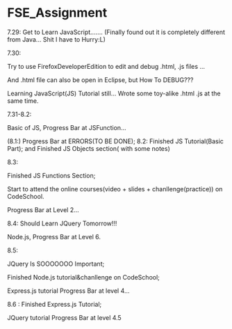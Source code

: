 # FSE_Assignment

7.29: 
Get to Learn JavaScript....... (Finally found out it is completely different from Java... Shit I have to Hurry:L)

7.30:

Try to use FirefoxDeveloperEdition to edit and debug .html, .js files ...

And .html file can also be open in Eclipse, but How To DEBUG??? <TO BE DONE>

Learning JavaScript(JS) Tutorial still... Wrote some toy-alike .html .js at the same time.

7.31-8.2: 

Basic of JS, Progress Bar at JSFunction...

(8.1:) Progress Bar at ERRORS(TO BE DONE);
8.2: Finished JS Tutorial(Basic Part);  and Finished JS Objects section( with some notes) 

8.3:

Finished JS Functions Section; 

Start to attend the online courses(video + slides + chanllenge(practice)) on CodeSchool.

Progress Bar at Level 2...

8.4:
Should Learn JQuery Tomorrow!!!

Node.js, Progress Bar at Level 6.

8.5: 

JQuery Is SOOOOOOO Important;

Finished Node.js tutorial&chanllenge on CodeSchool;

Express.js tutorial Progress Bar at level 4...

8.6 :
Finished Express.js Tutorial;

JQuery tutorial Progress Bar at level 4.5
